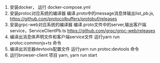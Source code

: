 1. 安装docker， 运行 docker-compose.yml
2. 安装protoc对应系统的编译器 编译.proto中的message消息体输出list_pb.js, https://github.com/protocolbuffers/protobuf/releases
3. 安装grpc-web对应系统的编译器 编译.proto文件中的server,输出客户端service，ServiceClientPb.ts https://github.com/grpc/grpc-web/releases
4. 编译出消息体声明文件和客户端service文件 运行yarn run protoc:commonjs+ts 命令
5. 编译出浏览器devtools配置文件 运行yarn run protoc:devtools 命令
6. 运行browser-client 项目 yarn, yarn run start
